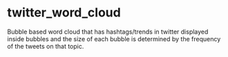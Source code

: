 # twitter_word_cloud
Bubble based word cloud that has hashtags/trends in twitter displayed inside bubbles and the size of each bubble is determined by the frequency of the tweets on that topic.
